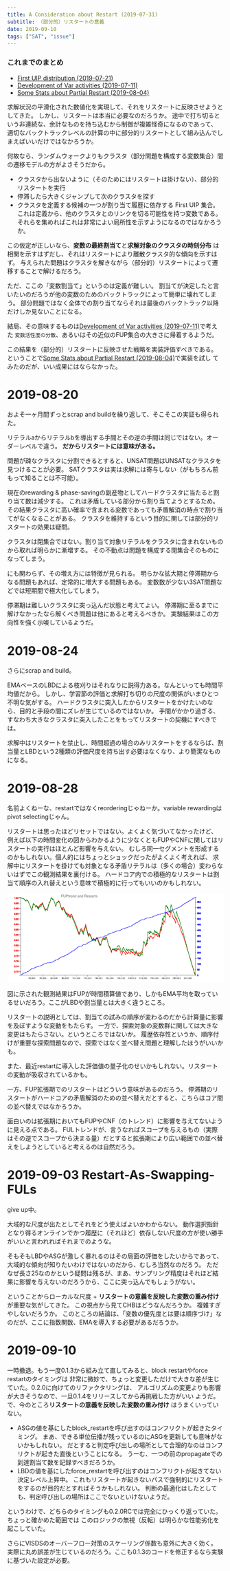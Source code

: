 ```yaml
---
title: A Consideration about Restart (2019-07-31)
subtitle: （部分的）リスタートの意義
date: 2019-09-10
tags: ["SAT", "issue"]
---
```


### これまでのまとめ

- [First UIP distribution (2019-07-21)](/2019/2019-07-21-first-UIP-distribution/)
- [Development of Var activities (2019-07-11)](/2019/2019-07-11-varact-distribution/)
- [Some Stats about Partial Restart (2019-08-04)](/2019/4f2a110a30ee837b/obs/)

求解状況の平滑化された数値化を実現して、それをリスタートに反映させようとしてきた。
しかし、リスタートは本当に必要なのだろうか。
途中で打ち切るという非連続な、余計なものを持ち込むから制御が複雑怪奇になるのであって、
適切なバックトラックレベルの計算の中に部分的リスタートとして組み込んでしまえばいいだけではなかろうか。

何故なら、ランダムウォークよりもクラスタ（部分問題を構成する変数集合）間の遷移モデルの方がよさそうだから。

- クラスタから出ないように（そのためにはリスタートは掛けない）、部分的リスタートを実行
- 停滞したら大きくジャンプして次のクラスタを探す
- クラスタを定義する候補の一つが割り当て履歴に依存する First UIP 集合。
  これは定義から、他のクラスタとのリンクを切る可能性を持つ変数である。
  それらを集めればこれは非常によい局所性を示すようになるのではなかろうか。

この仮定が正しいなら、**変数の最終割当て**と**求解対象のクラスタの時刻分布**
は相関を示すはずだし、それはリスタートにより離散クラスタ的な傾向を示すはず。
与えられた問題はクラスタを解きながら（部分的）リスタートによって遷移することで解けるだろう。

ただ、ここの「変数割当て」というのは定義が難しい。
割当てが決定したと言いたいのだろうが他の変数のためのバックトラックによって簡単に壊れてしまう。
部分問題ではなく全体での割り当てならそれは最後のバックトラック以降だけしか見ないことになる。

結局、その意味するものは[Development of Var activities (2019-07-11)](/2019/2019-07-11-varact-distribution/)で考えた
`変数活性度の分散`、あるいはその近似のFUP集合の大きさに帰着するようだ。

この結果を（部分的）リスタートに反映させた戦略を実装評価すべきである。
ということで[Some Stats about Partial Restart (2019-08-04)](/2019/4f2a110a30ee837b/obs/)で実装を試し
てみたのだが、いい成果にはならなかった。

# 2019-08-20

およそ一ヶ月間ずっとscrap and buildを繰り返して、そこそこの実証も得られた。

リテラルaからリテラルbを導出する手間とその逆の手間は同じではない。オーダーレベルで違う。
**だからリスタートには意味がある。**

問題が疎なクラスタに分割できるとすると、UNSAT問題はUNSATなクラスタを見つけることが必要。
SATクラスタは実は求解には寄与しない（がもちろん前もって知ることは不可能）。

現在のrewarding & phase-savingの副産物としてハードクラスタに当たると割り当て数は減少する。
これは矛盾している部分から割り当てようとするため。
その結果クラスタに高い確率で含まれる変数であっても矛盾解消の時点で割り当てがなくなることがある。
クラスタを維持するという目的に関しては部分的リスタートの効果は疑問。

クラスタは閉集合ではない。割り当て対象リテラルをクラスタに含まれないものから取れば明らかに漸増する。
その不動点は問題を構成する閉集合そのものになってしまう。

にも関わらず、その増え方には特徴が見られる。
明らかな拡大期と停滞期からなる問題もあれば、定常的に増大する問題もある。
変数数が少ない3SAT問題などでは短期間で極大化してしまう。

停滞期は難しいクラスタに突っ込んだ状態と考えてよい。
停滞期に至るまでに解けなかったなら解くべき問題は他にあると考えるべきか。
実験結果はこの方向性を強く示唆しているようだ。

# 2019-08-24

さらにscrap and build。

EMAベースのLBDによる枝刈りはそれなりに説得力ある。なんといっても時間平均値だから。
しかし、学習節の評価と求解打ち切りの尺度の関係がいまひとつ不明な気がする。
ハードクラスタに突入したからリスタートをかけたいのなら、目的と手段の間にズレが生じているのではないか。
手間がかかり過ぎる、すなわち大きなクラスタに突入したことをもってリスタートの契機にすべきでは。

求解中はリスタートを禁止し、時間超過の場合のみリスタートをするならば、割当量とLBDという2種類の評価尺度を持ち出す必要はなくなり、より簡潔なものになる。

# 2019-08-28

名前よくねーな、restartではなくreorderingじゃねーか。variable rewardingはpivot selectingじゃん。

リスタートは思ったほどリセットではない。よくよく気づいてなかったけど、
例えば以下の時間変化の図からわかるように少なくともFUPやCNFに関してはリスタートの実行はほとんど影響を与えない。
むしろ同一セグメントを形成するのかもしれない。個人的にはちょっとショックだったがよくよく考えれば、
求解中にリスタートを掛けても対象となる矛盾リテラルは（多くの場合）変わらないはずでこの観測結果を裏付ける。
ハードコア内での積極的なリスタートは割当て順序の入れ替えという意味で積極的に行ってもいいのかもしれない。

![](/img/2019/08-28/effect-of-restarts.png)

図に示された観測結果はFUPが時間積算値であり、しかもEMA平均を取っているせいだろう。ここがLBDや割当量とは大きく違うところ。

リスタートの説明としては、割当ての試みの順序が変わるのだから計算量に影響を及ぼすような変動をもたらす。
一方で、探索対象の変数群に関しては大きな変更はもたらさない。というところではないか。
履歴依存性というか、順序付けが重要な探索問題なので、探索ではなく並べ替え問題と理解したほうがいいかも。

また、最近restartに導入した評価値の量子化のせいかもしれない。リスタートの変動が吸収されているかも。

一方、FUP拡張期でのリスタートはどういう意味があるのだろう。
停滞期のリスタートがハードコアの矛盾解消のための並べ替えだとすると、こちらはコア間の並べ替えではなかろうか。

面白いのは拡張期においてもFUPやCNF（のトレンド）に影響を与えてないように見える点である。
FULトレンドが、言うなればスコープを与えるもの（実際はその逆でスコープから決まる量）だとすると拡張期により広い範囲での並べ替えをしようとしていると考えるのは自然だろう。

# 2019-09-03 Restart-As-Swapping-FULs

give up中。

大域的な尺度が出たとしてそれをどう使えばよいかわからない。
動作選択指針となり得るオンラインでかつ履歴に（それほど）依存しない尺度の方が使い勝手がいいと言われればそれまでのような。

そもそもLBDやASGが激しく暴れるのはその局面の評価をしたいからであって、大域的な傾向が知りたいわけではないのだから、むしろ当然なのだろう。
ただなぜ長さ25なのかという疑問は残るが、まあ、サンプリング精度はそれほど結果に影響を与えないのだろうから、ここに突っ込んでもしょうがない。

ということからローカルな尺度 + **リスタートの意義を反映した変数の重み付け** が重要な気がしてきた。
この視点から見てCHBはどうなんだろうか。
複雑すぎやしないだろうか。
このところの結論は、「変数の優先度とは要は順序づけ」なのだが、ここに指数関数、EMAを導入する必要があるだろうか。

# 2019-09-10

一時撤退。もう一度0.1.3から組み立て直してみると、block restartやforce restartのタイミングは
非常に微妙で、ちょっと変更しただけで大きな差が生じていた。0.2.0に向けてのリファクタリングは、
アルゴリズムの変更よりも影響が大きそうなので、一旦0.1.4をリリースしてから再挑戦した方がいい
ようだ。で、今のところ**リスタートの意義を反映した変数の重み付け** はうまくいっていない。

- ASGの値を基にしたblock_restartを呼び出すのはコンフリクトが起きたタイミング。
  まあ、できる単位伝播が残っているのにASGを更新しても意味がないかもしれない。
  だとすると判定呼び出しの場所として合理的なのはコンフリクトが起きた直後ということになる。
  うーむ、一つの前のpropagateでの到達割当て数を記録すべきだろうか。
- LBDの値を基にしたforce_restartを呼び出すのはコンフリクトが起きてない決定レベル上昇中。
  これもリスタートが起きないパスで強制的にリスタートをするのが目的だとすればそうかもしれない。
  判断の最適化はしたとしても、判定呼び出しの場所はここでないといけないようだ。

というわけで、どちらのタイミングも0.2.0RCでは完全にひっくり返っていた。ちょっと確かめた範囲では
このロジックの無視（反転）は明らかな性能劣化を起こしていた。

さらにVISDSのオーバーフロー対策のスケーリング係数も意外に大きく効く。
実際に丸め誤差が生じているのだろう。ここも0.1.3のコードを修正するなら実験に基づいた設定が必要。
